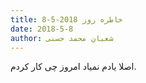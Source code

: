 ```yaml
---
title: خاطره روز 2018-5-8
date: 2018-5-8
author: شعبان محمد حسنی
---
```


اصلا یادم نمیاد امروز چی کار کردم.